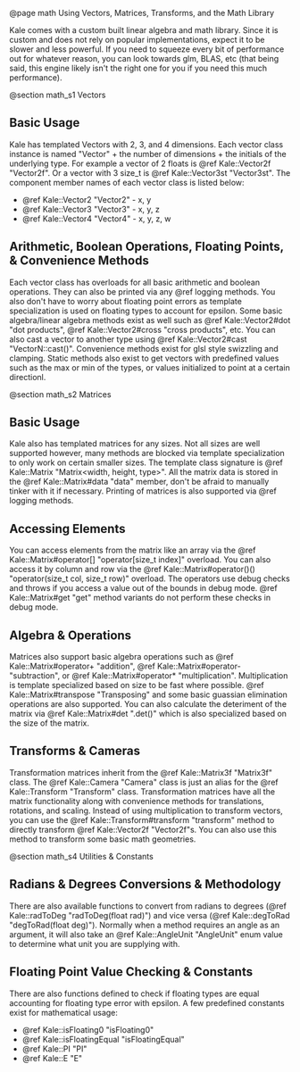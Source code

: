 
@page math Using Vectors, Matrices, Transforms, and the Math Library

Kale comes with a custom built linear algebra and math library. Since it is custom and does not rely on popular implementations, expect it to be slower and less powerful. If you need to squeeze every bit of performance out for whatever reason, you can look towards glm, BLAS, etc (that being said, this engine likely isn't the right one for you if you need this much performance).

@section math_s1 Vectors

## Basic Usage

Kale has templated Vectors with 2, 3, and 4 dimensions. Each vector class instance is named "Vector" + the number of dimensions + the initials of the underlying type. For example a vector of 2 floats is @ref Kale::Vector2f "Vector2f". Or a vector with 3 size_t is @ref Kale::Vector3st "Vector3st". The component member names of each vector class is listed below:

- @ref Kale::Vector2 "Vector2<T>" - x, y
- @ref Kale::Vector3 "Vector3<T>" - x, y, z
- @ref Kale::Vector4 "Vector4<T>" - x, y, z, w

## Arithmetic, Boolean Operations, Floating Points, & Convenience Methods

Each vector class has overloads for all basic arithmetic and boolean operations. They can also be printed via any @ref logging methods. You also don't have to worry about floating point errors as template specialization is used on floating types to account for epsilon. Some basic algebra/linear algebra methods exist as well such as @ref Kale::Vector2#dot "dot products", @ref Kale::Vector2#cross "cross products", etc. You can also cast a vector to another type using @ref Kale::Vector2#cast "VectorN::cast<T>()". Convenience methods exist for glsl style swizzling and clamping. Static methods also exist to get vectors with predefined values such as the max or min of the types, or values initialized to point at a certain directionl.

@section math_s2 Matrices

## Basic Usage

Kale also has templated matrices for any sizes. Not all sizes are well supported however, many methods are blocked via template specialization to only work on certain smaller sizes. The template class signature is @ref Kale::Matrix "Matrix<width, height, type>". All the matrix data is stored in the @ref Kale::Matrix#data "data" member, don't be afraid to manually tinker with it if necessary. Printing of matrices is also supported via @ref logging methods.

## Accessing Elements

You can access elements from the matrix like an array via the @ref Kale::Matrix#operator[] "operator[size_t index]" overload. You can also access it by column and row via the @ref Kale::Matrix#operator()() "operator(size_t col, size_t row)" overload. The operators use debug checks and throws if you access a value out of the bounds in debug mode. @ref Kale::Matrix#get "get" method variants do not perform these checks in debug mode.

## Algebra & Operations

Matrices also support basic algebra operations such as @ref Kale::Matrix#operator+ "addition", @ref Kale::Matrix#operator- "subtraction", or @ref Kale::Matrix#operator* "multiplication". Multiplication is template specialized based on size to be fast where possible. @ref Kale::Matrix#transpose "Transposing" and some basic guassian elimination operations are also supported. You can also calculate the deteriment of the matrix via @ref Kale::Matrix#det ".det()" which is also specialized based on the size of the matrix.

## Transforms & Cameras

Transformation matrices inherit from the @ref Kale::Matrix3f "Matrix3f" class. The @ref Kale::Camera "Camera" class is just an alias for the @ref Kale::Transform "Transform" class. Transformation matrices have all the matrix functionality along with convenience methods for translations, rotations, and scaling. Instead of using multiplication to transform vectors, you can use the @ref Kale::Transform#transform "transform" method to directly transform @ref Kale::Vector2f "Vector2f"s. You can also use this method to transform some basic math geometries.

@section math_s4 Utilities & Constants

## Radians & Degrees Conversions & Methodology

There are also available functions to convert from radians to degrees (@ref Kale::radToDeg "radToDeg(float rad)") and vice versa (@ref Kale::degToRad "degToRad(float deg)"). Normally when a method requires an angle as an argument, it will also take an @ref Kale::AngleUnit "AngleUnit" enum value to determine what unit you are supplying with.

## Floating Point Value Checking & Constants

There are also functions defined to check if floating types are equal accounting for floating type error with epsilon. A few predefined constants exist for mathematical usage:

- @ref Kale::isFloating0 "isFloating0"
- @ref Kale::isFloatingEqual "isFloatingEqual"
- @ref Kale::PI "PI"
- @ref Kale::E "E"

